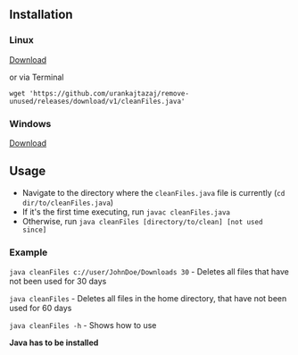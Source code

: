 ## Installation
### Linux
[Download](https://github.com/urankajtazaj/remove-unused/releases/download/v1/cleanFiles.java)

or via Terminal

`wget 'https://github.com/urankajtazaj/remove-unused/releases/download/v1/cleanFiles.java'`

### Windows
[Download](https://github.com/urankajtazaj/remove-unused/releases/download/v1/cleanFiles.java)

## Usage
* Navigate to the directory where the `cleanFiles.java` file is currently (`cd dir/to/cleanFiles.java`)
* If it's the first time executing, run `javac cleanFiles.java`
* Otherwise, run `java cleanFiles [directory/to/clean] [not used since]`

### Example
`java cleanFiles c://user/JohnDoe/Downloads 30` - Deletes all files that have not been used for 30 days

`java cleanFiles` - Deletes all files in the home directory, that have not been used for 60 days

`java cleanFiles -h` - Shows how to use


**Java has to be installed**
